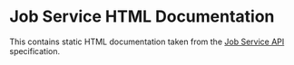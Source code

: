 # Job Service HTML Documentation

This contains static HTML documentation taken from the [Job Service API](https://github.hpe.com/caf/job-service-contract/blob/develop/src/main/resources/com/hpe/caf/services/job/swagger.yaml) specification. 